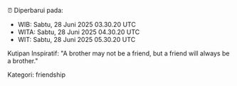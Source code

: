 ⏰ Diperbarui pada:
- WIB: Sabtu, 28 Juni 2025 03.30.20 UTC
- WITA: Sabtu, 28 Juni 2025 04.30.20 UTC
- WIT: Sabtu, 28 Juni 2025 05.30.20 UTC

Kutipan Inspiratif:
"A brother may not be a friend, but a friend will always be a brother."


Kategori: friendship

